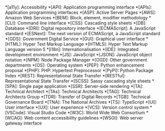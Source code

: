 *[a11y]: Accessibility
*[API]: Application programming interface
*[APIs]: Application programming interfaces
*[ASP]: Active Server Pages
*[AWS]: Amazon Web Services
*[BEM]: Block, element, modifier methodology
*[CLI]: Command line interface
*[CSS]: Cascading style sheets
*[DB]: Database
*[DRI]: Digital repository interface
*[ECMAScript]: A JavaScript standard
*[ESNext]: The next version of ECMAScript, a JavaScript standard
*[GDS]: Government Digital Service
*[GUI]: Graphical user interface
*[HTML]: Hyper Text Markup Language
*[HTML5]: Hyper Text Markup Language version 5
*[i18n]: Internationalisation
*[IDE]: Integrated development environment
*[JS]: JavaScript
*[JSON]: JavaScript object notation
*[NPM]: Node Package Manager
*[OGD]: Other government departments
*[OS]: Operating system
*[PEP]: Python enhancement proposal
*[PHP]: PHP: Hypertext Preprocessor
*[PyPI]: Python Package Index
*[REST]: Representational State Transfer
*[RESTful]: Representational State Transfer
*[SCSS]: Sassy cascading style sheets
*[SPA]: Single page application
*[SSR]: Server-side rendering
*[TA]: Technical Architect
*[TAs]: Technical Architects
*[TAG]: Technical Architects Group
*[TDR]: Transfer of Digital Records
*[TGB]: Technical Governance Board
*[TNA]: The National Archives
*[TS]: TypeScript
*[UI]: User interface
*[UX]: User experience
*[VCS]: Version control system
*[VSCode]: Visual Studio Code
*[W3C]: World Wide Web Consortium
*[WCAG]: Web content accessibility guidelines
*[WSGI]: Web server gateway interface
